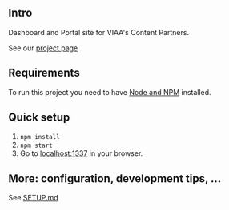 ## Intro
Dashboard and Portal site for VIAA's Content Partners.

See our [project page](https://osoc16.github.io/mijn-viaa/)

## Requirements
To run this project you need to have [Node and NPM](https://docs.npmjs.com/getting-started/installing-node) installed.

## Quick setup

1. `npm install`
2. `npm start`
3. Go to [localhost:1337](http://localhost:1337) in your browser.

## More: configuration, development tips, ...
See [SETUP.md](SETUP.md)
